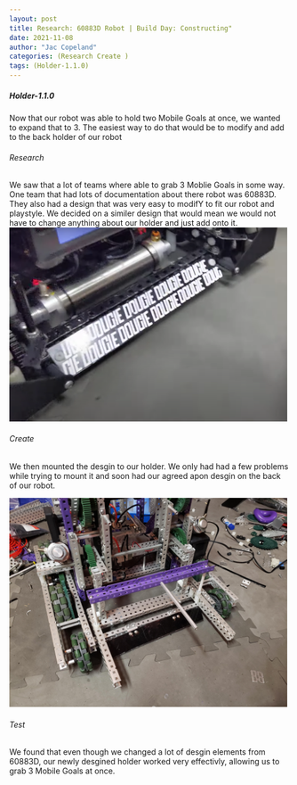 ```yaml
---
layout: post
title: Research: 60883D Robot | Build Day: Constructing"
date: 2021-11-08
author: "Jac Copeland"
categories: (Research Create )
tags: (Holder-1.1.0)
---
```

##### Holder-1.1.0
Now that our robot was able to hold two Mobile Goals at once, we wanted to expand that to 3. The easiest way to do that would be to modify and add to the back holder of our robot
###### Research
We saw that a lot of teams where able to grab 3 Moblie Goals in some way. One team that had lots of documentation about there robot was 60883D. They also had a design that was very easy to modifY to fit our robot and playstyle. We decided on a similer design that would mean we would not have to change anything about our holder and just add onto it. 
<img class="responsive-img" width="500" src="/assets/pics/research/Screen%20Shot%202022-02-12%20at%206.52.32%20PM.png">
###### Create
We then mounted the desgin to our holder. We only had had a few problems while trying to mount it and soon had our agreed apon desgin on the back of our robot.

<img class="responsive-img" width="500" src="/assets/pics/Photos-001/20211108_180342.jpg"> 

###### Test
We found that even though we changed a lot of desgin elements from 60883D, our newly desgined holder worked very effectivly, allowing us to grab 3 Mobile Goals at once.
